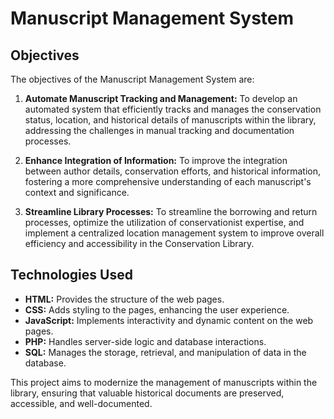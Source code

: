 # Manuscript Management System

## Objectives
The objectives of the Manuscript Management System are:

1. **Automate Manuscript Tracking and Management:** To develop an automated system that efficiently tracks and manages the conservation status, location, and historical details of manuscripts within the library, addressing the challenges in manual tracking and documentation processes.

2. **Enhance Integration of Information:** To improve the integration between author details, conservation efforts, and historical information, fostering a more comprehensive understanding of each manuscript's context and significance.

3. **Streamline Library Processes:** To streamline the borrowing and return processes, optimize the utilization of conservationist expertise, and implement a centralized location management system to improve overall efficiency and accessibility in the Conservation Library.

## Technologies Used
- **HTML:** Provides the structure of the web pages.
- **CSS:** Adds styling to the pages, enhancing the user experience.
- **JavaScript:** Implements interactivity and dynamic content on the web pages.
- **PHP:** Handles server-side logic and database interactions.
- **SQL:** Manages the storage, retrieval, and manipulation of data in the database.

This project aims to modernize the management of manuscripts within the library, ensuring that valuable historical documents are preserved, accessible, and well-documented.
